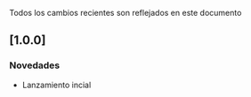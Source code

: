 ﻿Todos los cambios recientes son reflejados en este documento

## [1.0.0]
### Novedades
- Lanzamiento incial

